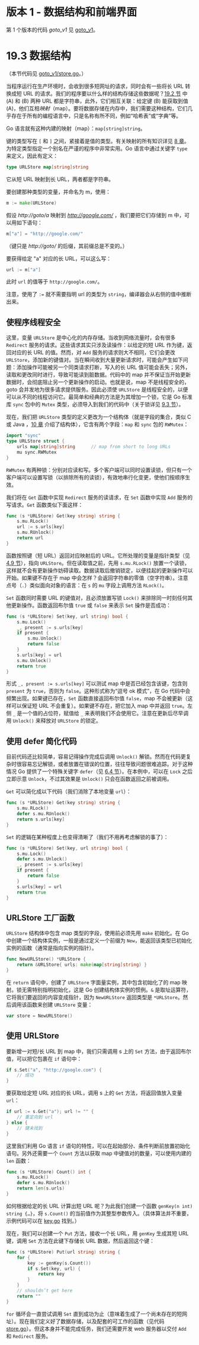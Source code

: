 # 版本 1 - 数据结构和前端界面

第 1 个版本的代码 *goto_v1* 见 [goto_v1](examples/chapter_19/goto_v1)。

# 19.3 数据结构

（本节代码见 [goto_v1/store.go](examples/chapter_19/goto_v1/store.go)。）

当程序运行在生产环境时，会收到很多短网址的请求，同时会有一些将长 URL 转换成短 URL 的请求。我们的程序要以什么样的结构存储这些数据呢？[19.2 节](19.2.md) 中 (A) 和 (B) 两种 URL 都是字符串，此外，它们相互关联：给定键 (B) 能获取到值 (A)，他们互相*映射*（map）。要将数据存储在内存中，我们需要这种结构，它们几乎存在于所有的编程语言中，只是名称有所不同，例如“哈希表”或“字典”等。

Go 语言就有这种内建的映射（map）：`map[string]string`。

键的类型写在 `[` 和 `]` 之间，紧接着是值的类型。有关映射的所有知识详见 [8 章](08.0.md)。为特定类型指定一个别名在严谨的程序中非常实用。Go 语言中通过关键字 `type` 来定义，因此有定义：
```go
type URLStore map[string]string
```
它从短 URL 映射到长 URL，两者都是字符串。

要创建那种类型的变量，并命名为 m，使用：
```go
m := make(URLStore)
```

假设 *http://goto/a* 映射到 *http://google.com/* ，我们要把它们存储到 m 中，可以用如下语句：
```go
m["a"] = "http://google.com/"
```
（键只是 *http://goto/* 的后缀，其前缀总是不变的。）

要获得给定 "a" 对应的长 URL，可以这么写：
```go
url := m["a"]
```
此时 `url` 的值等于 `http://google.com/`。

注意，使用了 `:=` 就不需要指明 url 的类型为 `string`，编译器会从右侧的值中推断出来。

## 使程序线程安全

这里，变量 `URLStore` 是中心化的内存存储。当收到网络流量时，会有很多 `Redirect` 服务的请求。这些请求其实只涉及读操作：以给定的短 URL 作为键，返回对应的长 URL 的值。然而，对 `Add` 服务的请求则大不相同，它们会更改 `URLStore`，添加新的键值对。当在瞬间收到大量更新请求时，可能会产生如下问题：添加操作可能被另一个同类请求打断，写入的长 URL 值可能会丢失；另外，读取和更改同时进行，导致可能读到脏数据。代码中的 map 并不保证当开始更新数据时，会彻底阻止另一个更新操作的启动。也就是说，map 不是线程安全的，goto 会并发地为很多请求提供服务。因此必须使 `URLStore` 是线程安全的，以便可以从不同的线程访问它。最简单和经典的方法是为其增加一个锁，它是 Go 标准库 `sync` 包中的 `Mutex` 类型，必须导入到我们的代码中（关于锁详见 [9.3 节](09.3.md)）。

现在，我们把 `URLStore` 类型的定义更改为一个结构体（就是字段的集合，类似 C 或 Java ，[10 章](10.0.md) 介绍了结构体），它含有两个字段：`map` 和 `sync` 包的 `RWMutex`：
```go
import "sync"
type URLStore struct {
	urls map[string]string		// map from short to long URLs
	mu sync.RWMutex
}
```

`RWMutex` 有两种锁：分别对应读和写。多个客户端可以同时设置读锁，但只有一个客户端可以设置写锁（以排除所有的读锁），有效地串行化变更，使他们按顺序生效。

我们将在 `Get` 函数中实现 `Redirect` 服务的读请求，在 `Set` 函数中实现 `Add` 服务的写请求。`Get` 函数类似下面这样：
```go
func (s *URLStore) Get(key string) string {
	s.mu.RLock()
	url := s.urls[key]
	s.mu.RUnlock()
	return url
}
```

函数按照键（短 URL）返回对应映射后的 URL。它所处理的变量是指针类型（见 [4.9 节](04.9.md)），指向 `URLStore`。但在读取值之前，先用 `s.mu.RLock()` 放置一个读锁，这样就不会有更新操作妨碍读取。数据读取后撤销锁定，以便挂起的更新操作可以开始。如果键不存在于 map 中会怎样？会返回字符串的零值（空字符串）。注意点号（`.`）类似面向对象的语言：在 `s` 的 `mu` 字段上调用方法 `RLock()`。

`Set` 函数同时需要 URL 的键值对，且必须放置写锁 `Lock()` 来排除同一时刻任何其他更新操作。函数返回布尔值 `true` 或 `false` 来表示 `Set` 操作是否成功：
```go
func (s *URLStore) Set(key, url string) bool {
	s.mu.Lock()
	_, present := s.urls[key]
	if present {
		s.mu.Unlock()
		return false
	}
	s.urls[key] = url
	s.mu.Unlock()
	return true
}
```

形式 `_, present := s.urls[key]` 可以测试 map 中是否已经包含该键，包含则 `present` 为 `true`，否则为 `false`。这种形式称为“逗号 ok 模式”，在 Go 代码中会频繁出现。如果键已存在，`Set` 函数直接返回布尔值 `false`，map 不会被更新（这样可以保证短 URL 不会重复）。如果键不存在，把它加入 map 中并返回 `true`。左侧 `_` 是一个值的占位符，赋值给 `_` 来表明我们不会使用它。注意在更新后尽早调用 `Unlock()` 来释放对 `URLStore` 的锁定。

## 使用 defer 简化代码

目前代码还比较简单，容易记得操作完成后调用 `Unlock()` 解锁。然而在代码更复杂时很容易忘记解锁，或者放置在错误的位置，往往导致问题很难追踪。对于这种情况 Go 提供了一个特殊关键字 `defer`（见 [6.4 节](06.4.md)）。在本例中，可以在 `Lock` 之后立即示意 `Unlock`，不过其效果是 `Unlock()` 只会在函数返回之前被调用。

`Get` 可以简化成以下代码（我们消除了本地变量 `url`）：
```go
func (s *URLStore) Get(key string) string {
	s.mu.RLock()
	defer s.mu.RUnlock()
	return s.urls[key]
}
```

`Set` 的逻辑在某种程度上也变得清晰了（我们不用再考虑解锁的事了）：
```go
func (s *URLStore) Set(key, url string) bool {
	s.mu.Lock()
	defer s.mu.Unlock()
	_, present := s.urls[key]
	if present {
		return false
	}
	s.urls[key] = url
	return true
}
```

## URLStore 工厂函数

`URLStore` 结构体中包含 map 类型的字段，使用前必须先用 `make` 初始化。在 Go 中创建一个结构体实例，一般是通过定义一个前缀为 `New`，能返回该类型已初始化实例的函数（通常是指向实例的指针）。
```go
func NewURLStore() *URLStore {
	return &URLStore{ urls: make(map[string]string) }
}
```

在 `return` 语句中，创建了 `URLStore` 字面量实例，其中包含初始化了的 map 映射。锁无需特别指明初始化，这是 Go 创建结构体实例的惯例。`&` 是取址运算符，它将我们要返回的内容变成指针，因为 `NewURLStore` 返回类型是 `*URLStore`。然后调用该函数来创建 `URLStore` 变量：
```go
var store = NewURLStore()
```

## 使用 URLStore

要新增一对短/长 URL 到 map 中，我们只需调用 s 上的 `Set` 方法，由于返回布尔值，可以把它包裹在 `if` 语句中：
```go
if s.Set("a", "http://google.com") {
	// 成功
}
```

要获取给定短 URL 对应的长 URL，调用 s 上的 `Get` 方法，将返回值放入变量 `url`：
```go
if url := s.Get("a"); url != "" {
	// 重定向到 url
} else {
	// 键未找到
}
```

这里我们利用 Go 语言 `if` 语句的特性，可以在起始部分、条件判断前放置初始化语句。另外还需要一个 `Count` 方法以获取 map 中键值对的数量，可以使用内建的 `len` 函数：
```go
func (s *URLStore) Count() int {
	s.mu.RLock()
	defer s.mu.RUnlock()
	return len(s.urls)
}
```

如何根据给定的长 URL 计算出短 URL 呢？为此我们创建一个函数 `genKey(n int) string {…}`，将 `s.Count()` 的当前值作为其整型参数传入。（具体算法并不重要，示例代码可以在 [key.go](examples/chapter_19/goto_v1/key.go) 找到。）

现在，我们可以创建一个 `Put` 方法，接收一个长 URL，用 `genKey` 生成其短 URL 键，调用 `Set` 方法在此键下存储长 URL 数据，然后返回这个键：
```go
func (s *URLStore) Put(url string) string {
	for {
		key := genKey(s.Count())
		if s.Set(key, url) {
			return key
		}
	}
	// shouldn’t get here
	return ""
}
```

`for` 循环会一直尝试调用 `Set` 直到成功为止（意味着生成了一个尚未存在的短网址）。现在我们定义好了数据存储，以及配套的可工作的函数（见代码 [store.go](examples/chapter_19/goto_v1/store.go)）。但这本身并不能完成任务，我们还需要开发 web 服务器以交付 `Add` 和 `Redirect` 服务。


